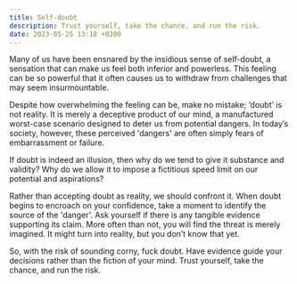 ```yaml
---
title: Self-doubt
description: Trust yourself, take the chance, and run the risk.
date: 2023-05-25 13:18 +0200
---
```


Many of us have been ensnared by the insidious sense of self-doubt, a sensation that can make us feel both inferior and powerless. This feeling can be so powerful that it often causes us to withdraw from challenges that may seem insurmountable.

Despite how overwhelming the feeling can be, make no mistake; ‘doubt’ is not reality. It is merely a deceptive product of our mind, a manufactured worst-case scenario designed to deter us from potential dangers. In today’s society, however, these perceived 'dangers' are often simply fears of embarrassment or failure.

If doubt is indeed an illusion, then why do we tend to give it substance and validity? Why do we allow it to impose a fictitious speed limit on our potential and aspirations? 

Rather than accepting doubt as reality, we should confront it. When doubt begins to encroach on your confidence, take a moment to identify the source of the 'danger'. Ask yourself if there is any tangible evidence supporting its claim. More often than not, you will find the threat is merely imagined. It might turn into reality, but you don’t know that yet.

So, with the risk of sounding corny, fuck doubt. Have evidence guide your decisions rather than the fiction of your mind. Trust yourself, take the chance, and run the risk.